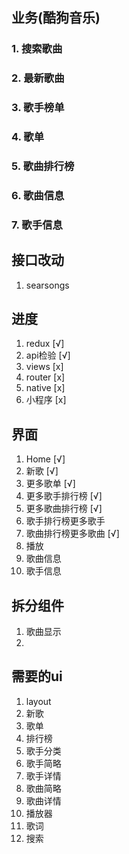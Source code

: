 ## 业务(酷狗音乐)
### 1. 搜索歌曲
### 2. 最新歌曲
### 3. 歌手榜单
### 4. 歌单
### 5. 歌曲排行榜
### 6. 歌曲信息
### 7. 歌手信息

## 接口改动
1. searsongs

## 进度
1. redux [√]
2. api检验 [√]
3. views [x]
4. router [x]
5. native [x]
6. 小程序 [x]

## 界面
1. Home [√]
2. 新歌 [√]
3. 更多歌单 [√]
4. 更多歌手排行榜 [√]
5. 更多歌曲排行榜 [√]
6. 歌手排行榜更多歌手
7. 歌曲排行榜更多歌曲 [√]
8. 播放
9. 歌曲信息
10. 歌手信息

## 拆分组件
1. 歌曲显示
2. 
## 需要的ui
1. layout
2. 新歌
3. 歌单
4. 排行榜
5. 歌手分类
6. 歌手简略
7. 歌手详情
8. 歌曲简略
9. 歌曲详情
10. 播放器
11. 歌词
12. 搜索
